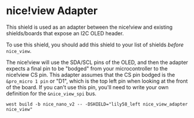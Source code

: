 # nice!view Adapter

This shield is used as an adapter between the nice!view and existing shields/boards that expose an I2C OLED header.

To use this shield, you should add this shield to your list of shields *before* `nice_view`.

The nice!view will use the SDA/SCL pins of the OLED, and then the adapter expects a final pin to be "bodged" from your microcontroller to the nice!view CS pin. This adapter assumes that the CS pin bodged is the `&pro_micro 1 pin` or "D1", which is the top left pin when looking at the front of the board. If you can't use this pin, you'll need to write your own definition for the `&nice_view_spi` bus.

```
west build -b nice_nano_v2 -- -DSHIELD="lily58_left nice_view_adapter nice_view"
```
